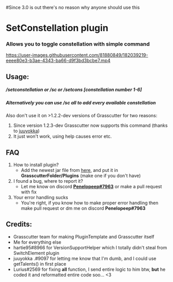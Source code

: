 #Since 3.0 is out there's no reason why anyone should use this

# SetConstellation plugin
### Allows you to toggle constellation with simple command




https://user-images.githubusercontent.com/81880849/182039219-eeee80e3-b3ae-4343-ba66-d9f3bd3bcbe7.mp4




## Usage:
##### **/setconstellation** or **/sc** or **/setcons** [constellation number **1-6**]
##### Alternatively you can use **/sc all** to add every available constellation

Also don't use it on >1.2.2-dev versions of Grasscutter for two reasons:
1. Since version 1.2.3-dev Grasscutter now supports this command (thanks to [juuyokka](https://github.com/juuyokka))
2. It just won't work, using help causes error etc.

## FAQ

1. How to install plugin?
    - Add the newest jar file from [here](https://github.com/Penelopeep/SetConstellation_Plugin/releases), and put it in **GrasscutterFolder/Plugins** (make one if you don't have)
2. I found a bug, where to report it?
   - Let me know on discord **<a href="https://discord.com/users/276265598508466176">Penelopeep#7963</a>** or make a pull request with fix
3. Your error handling sucks
    - You're right, if you know how to make proper error handling then make pull request or dm me on discord **Penelopeep#7963**

## Credits:

- Grasscutter team for making PluginTemplate and Grasscutter itself
- Me for everything else
- hartie95#8966 for VersionSupportHelper which I totally didn't steal from SwitchElement plugin
- juuyokka .#9097 for letting me know that I'm dumb, and I could use getTalents() in first place
- Lurius#2569 for fixing **all** function, I send entire logic to him btw, **but** he coded it and reformatted entire code soo... <3
